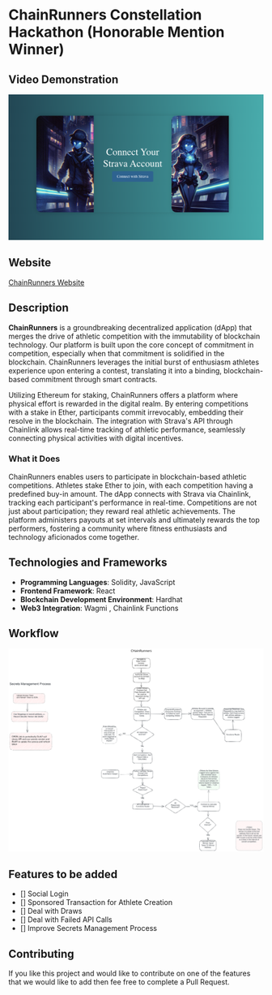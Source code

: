 # ChainRunners **Constellation Hackathon (Honorable Mention Winner)**

## Video Demonstration
[![Video Title](src/assets/Thumbnail.png)](https://youtu.be/VoPciLLR0p4)

## Website
[ChainRunners Website](https://chain-runners-qcms.vercel.app/)


## Description
**ChainRunners** is a groundbreaking decentralized application (dApp) that merges the drive of athletic competition with the immutability of blockchain technology. Our platform is built upon the core concept of commitment in competition, especially when that commitment is solidified in the blockchain. ChainRunners leverages the initial burst of enthusiasm athletes experience upon entering a contest, translating it into a binding, blockchain-based commitment through smart contracts.

Utilizing Ethereum for staking, ChainRunners offers a platform where physical effort is rewarded in the digital realm. By entering competitions with a stake in Ether, participants commit irrevocably, embedding their resolve in the blockchain. The integration with Strava's API through Chainlink allows real-time tracking of athletic performance, seamlessly connecting physical activities with digital incentives.

### What it Does
ChainRunners enables users to participate in blockchain-based athletic competitions. Athletes stake Ether to join, with each competition having a predefined buy-in amount. The dApp connects with Strava via Chainlink, tracking each participant's performance in real-time. Competitions are not just about participation; they reward real athletic achievements. The platform administers payouts at set intervals and ultimately rewards the top performers, fostering a community where fitness enthusiasts and technology aficionados come together.

## Technologies and Frameworks
- **Programming Languages**: Solidity, JavaScript
- **Frontend Framework**: React
- **Blockchain Development Environment**: Hardhat
- **Web3 Integration**: Wagmi , Chainlink Functions

## Workflow

![ChainRunners Workflow](ChainRunnersWorkflow.svg)

## Features to be added

- [] Social Login
- [] Sponsored Transaction for Athlete Creation
- [] Deal with Draws
- [] Deal with Failed API Calls
- [] Improve Secrets Management Process

## Contributing
If you like this project and would like to contribute on one of the features that we would like to add then fee free to complete a Pull Request.

```
